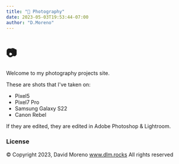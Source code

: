 ```yaml
---
title: "📸 Photography"
date: 2023-05-03T19:53:44-07:00
author: "D.Moreno"
---
```


# 📷

Welcome to my photography projects site.

These are shots that I've taken on:
* Pixel5
* Pixel7 Pro
* Samsung Galaxy S22
* Canon Rebel

If they are edited, they are edited in Adobe Photoshop & Lightroom.


### License
© Copyright 2023, David Moreno
www.dlm.rocks
All rights reserved